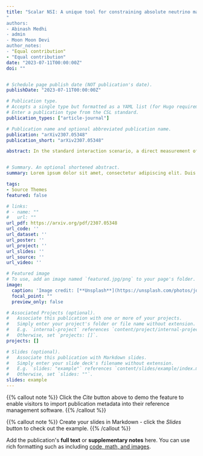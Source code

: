 ```yaml
---
title: "Scalar NSI: A unique tool for constraining absolute neutrino masses via ν-oscillations"
"
authors:
- Abinash Medhi
- admin
- Moon Moon Devi
author_notes:
- "Equal contribution"
- "Equal contribution"
date: "2023-07-11T00:00:00Z"
doi: ""


# Schedule page publish date (NOT publication's date).
publishDate: "2023-07-11T00:00:00Z"

# Publication type.
# Accepts a single type but formatted as a YAML list (for Hugo requirements).
# Enter a publication type from the CSL standard.
publication_types: ["article-journal"]

# Publication name and optional abbreviated publication name.
publication: "arXiv2307.05348"
publication_short: "arXiv2307.05348"

abstract: In the standard interaction scenario, a direct measurement of absolute neutrino masses via neutrino oscillations is not feasible, as the oscillations depend only on the mass-squared differences. However, the presence of scalar non-standard interactions can introduce sub-dominant terms in the oscillation Hamiltonian that can directly affect the neutrino mass matrix and thereby making scalar NSI a unique tool for neutrino mass measurements. In this work, for the first time, we constrain the absolute masses of neutrinos by probing scalar NSI. We show that a bound on the lightest neutrino mass can be induced in the presence of scalar NSI at DUNE. We find that the lightest neutrino mass can be best constrained with C.L. for normal and inverted hierarchy respectively. This study suggests that scalar NSI can serve as an interesting avenue to constrain the absolute neutrino masses in long-baseline neutrino experiments via neutrino oscillations.


# Summary. An optional shortened abstract.
summary: Lorem ipsum dolor sit amet, consectetur adipiscing elit. Duis posuere tellus ac convallis placerat. Proin tincidunt magna sed ex sollicitudin condimentum.

tags:
- Source Themes
featured: false

# links:
# - name: ""
#   url: ""
url_pdf: https://arxiv.org/pdf/2307.05348
url_code: ''
url_dataset: ''
url_poster: ''
url_project: ''
url_slides: ''
url_source: ''
url_video: ''

# Featured image
# To use, add an image named `featured.jpg/png` to your page's folder. 
image:
  caption: 'Image credit: [**Unsplash**](https://unsplash.com/photos/jdD8gXaTZsc)'
  focal_point: ""
  preview_only: false

# Associated Projects (optional).
#   Associate this publication with one or more of your projects.
#   Simply enter your project's folder or file name without extension.
#   E.g. `internal-project` references `content/project/internal-project/index.md`.
#   Otherwise, set `projects: []`.
projects: []

# Slides (optional).
#   Associate this publication with Markdown slides.
#   Simply enter your slide deck's filename without extension.
#   E.g. `slides: "example"` references `content/slides/example/index.md`.
#   Otherwise, set `slides: ""`.
slides: example
---
```


{{% callout note %}}
Click the *Cite* button above to demo the feature to enable visitors to import publication metadata into their reference management software.
{{% /callout %}}

{{% callout note %}}
Create your slides in Markdown - click the *Slides* button to check out the example.
{{% /callout %}}

Add the publication's **full text** or **supplementary notes** here. You can use rich formatting such as including [code, math, and images](https://docs.hugoblox.com/content/writing-markdown-latex/).
